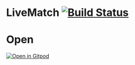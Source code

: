 # LiveMatch   [![Build Status](https://travis-ci.org/epitaph-04/LiveMatch.svg?branch=master)](https://travis-ci.org/epitaph-04/LiveMatch)


# Open

[![Open in Gitpod](https://gitpod.io/button/open-in-gitpod.svg)](https://gitpod.io/#https://github.com/epitaph-04/LiveMatch)
